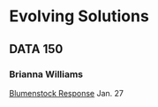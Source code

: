 # Evolving Solutions

## DATA 150 

### Brianna Williams

[Blumenstock Response](https://github.com/bwilliams01/college-150/blob/master/Blumenstock.md) Jan. 27


